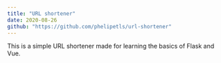 ```yaml
---
title: "URL shortener"
date: 2020-08-26
github: "https://github.com/phelipetls/url-shortener"
---
```


This is a simple URL shortener made for learning the basics of Flask and Vue.
